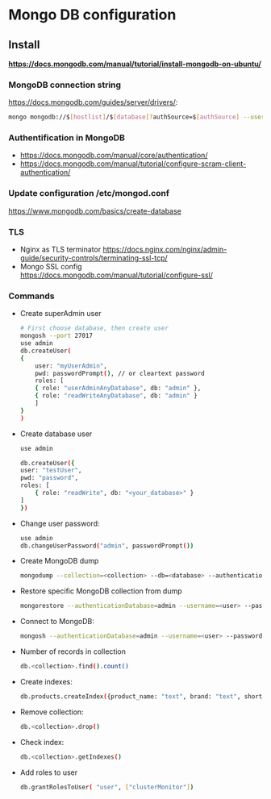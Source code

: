 # Mongo DB configuration

## Install

**<https://docs.mongodb.com/manual/tutorial/install-mongodb-on-ubuntu/>**

### MongoDB connection string 

<https://docs.mongodb.com/guides/server/drivers/>:

```bash
mongo mongodb://$[hostlist]/$[database]?authSource=$[authSource] --username $[username]
```

### Authentification in MongoDB

- <https://docs.mongodb.com/manual/core/authentication/>
- <https://docs.mongodb.com/manual/tutorial/configure-scram-client-authentication/>

### Update configuration /etc/mongod.conf

<https://www.mongodb.com/basics/create-database>

### TLS

- Nginx as TLS terminator <https://docs.nginx.com/nginx/admin-guide/security-controls/terminating-ssl-tcp/>
- Mongo SSL config <https://docs.mongodb.com/manual/tutorial/configure-ssl/>

### Commands

- Create superAdmin user

    ```bash
    # First choose database, then create user
    mongosh --port 27017
    use admin   
    db.createUser(
    {
        user: "myUserAdmin",
        pwd: passwordPrompt(), // or cleartext password
        roles: [
        { role: "userAdminAnyDatabase", db: "admin" },
        { role: "readWriteAnyDatabase", db: "admin" }
        ]
    }
    )
    ```

- Create database user

    ```bash
    use admin
    
    db.createUser({
    user: "testUser",
    pwd: "password",
    roles: [
        { role: "readWrite", db: "<your_database>" }
    ]
    })
    ```

- Change user password:

    ```bash
    use admin
    db.changeUserPassword("admin", passwordPrompt())
    ```

- Create MongoDB dump

    ```bash
    mongodump --collection=<collection> --db=<database> --authenticationDatabase=admin --username=<user>--password="<password>" --out=backup/
    ```

- Restore specific MongoDB collection from dump

    ```bash
    mongorestore --authenticationDatabase=admin --username=<user> --password="<password>" --db=<database> --collection=<collection> backup/products.bson
    ```

- Connect to MongoDB:

    ```bash
    mongosh --authenticationDatabase=admin --username=<user> --password="<password>"
    ```

- Number of records in collection

    ```bash
    db.<collection>.find().count()
    ```

- Create indexes:

    ```bash
    db.products.createIndex({product_name: "text", brand: "text", short_description: "text", long_description: "text"})
    ```

- Remove collection:

    ```bash
    db.<collection>.drop()
    ```

- Check index:

    ```bash
    db.<collection>.getIndexes()
    ```

- Add roles to user

    ```bash
    db.grantRolesToUser( "user", ["clusterMonitor"])
    ```
